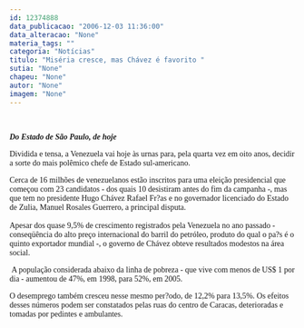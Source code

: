 ```yaml
---
id: 12374888
data_publicacao: "2006-12-03 11:36:00"
data_alteracao: "None"
materia_tags: ""
categoria: "Notícias"
titulo: "Miséria cresce, mas Chávez é favorito "
sutia: "None"
chapeu: "None"
autor: "None"
imagem: "None"
---
```

<p><P>&nbsp;</P><I></p>
<p><P><FONT face=Verdana><STRONG>Do Estado de São Paulo, de hoje</STRONG></FONT></P></I></p>
<p><P><FONT face=Verdana>Dividida e tensa, a Venezuela vai hoje às urnas para, pela quarta vez em oito anos, decidir a sorte do mais polêmico chefe de Estado sul-americano. </FONT></P></p>
<p><P><FONT face=Verdana>Cerca de 16 milhões de venezuelanos estão inscritos para uma eleição presidencial que começou com 23 candidatos - dos quais 10 desistiram antes do fim da campanha -, mas que tem no presidente Hugo Chávez Rafael Fr?as e no governador licenciado do Estado de Zulia, Manuel Rosales Guerrero, a principal disputa.<BR><BR>Apesar dos quase 9,5% de crescimento registrados pela Venezuela no ano passado - conseqüência do alto preço internacional do barril do petróleo, produto do qual o pa?s é o quinto exportador mundial -, o governo de Chávez obteve resultados modestos na área social.</FONT></P></p>
<p><P><FONT face=Verdana>&nbsp;A população considerada abaixo da linha de pobreza - que vive com menos de US$ 1 por dia - aumentou de 47%, em 1998, para 52%, em 2005. </FONT></P></p>
<p><P><FONT face=Verdana>O desemprego também cresceu nesse mesmo per?odo, de 12,2% para 13,5%. Os efeitos desses números podem ser constatados pelas ruas do centro de Caracas, deterioradas e tomadas por pedintes e ambulantes.<BR></P></FONT> </p>
